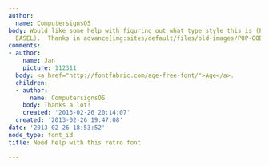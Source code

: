 ```yaml
---
author:
  name: ComputersignsOS
body: Would like some help with figuring out what type style this is (POP GOES THE
  EASEL).  Thanks in advance[img:sites/default/files/old-images/POP-GOES-THE-EASEL_6620.jpg]
comments:
- author:
    name: Jan
    picture: 112311
  body: <a href="http://fontfabric.com/age-free-font/">Age</a>.
  children:
  - author:
      name: ComputersignsOS
    body: Thanks a lot!
    created: '2013-02-26 20:14:07'
  created: '2013-02-26 19:47:08'
date: '2013-02-26 18:53:52'
node_type: font_id
title: Need help with this retro font

---
```

